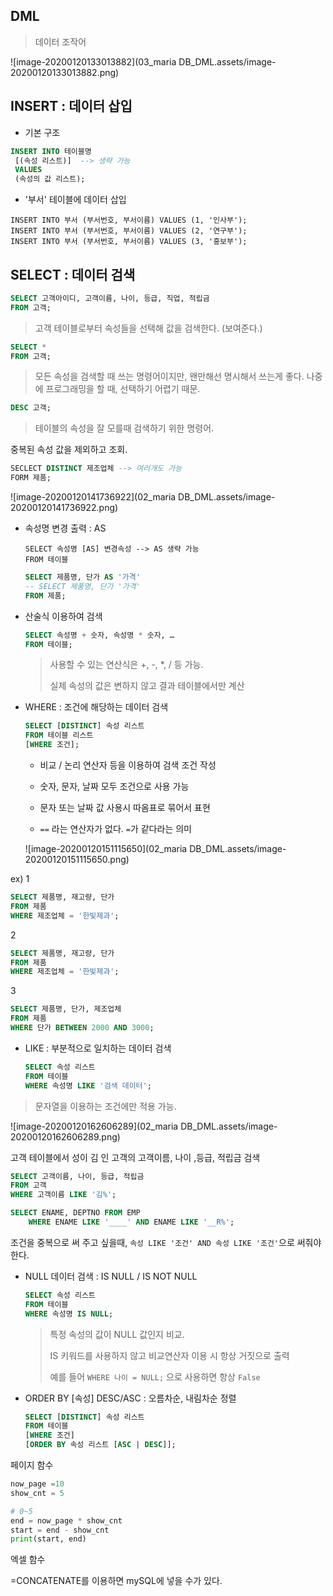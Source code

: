 ## DML

> 데이터 조작어



![image-20200120133013882](03_maria DB_DML.assets/image-20200120133013882.png)





## INSERT : 데이터 삽입

- 기본 구조

```SQL
INSERT INTO 테이블명
 [(속성 리스트)]  --> 생략 가능
 VALUES
 (속성의 값 리스트);
```



- '부서' 테이블에 데이터 삽입

```
INSERT INTO 부서 (부서번호, 부서이름) VALUES (1, '인사부');
INSERT INTO 부서 (부서번호, 부서이름) VALUES (2, '연구부');
INSERT INTO 부서 (부서번호, 부서이름) VALUES (3, '홍보부');
```









## SELECT : 데이터 검색

```SQL
SELECT 고객아이디, 고객이름, 나이, 등급, 직업, 적립금
FROM 고객;
```

> 고객 테이블로부터 속성들을 선택해 값을 검색한다. (보여준다.)



```sql
SELECT *
FROM 고객;
```

> 모든 속성을 검색할 때 쓰는 명령어이지만, 왠만해선 명시해서 쓰는게 좋다. 나중에 프로그래밍을 할 때, 선택하기 어렵기 때문.



```sql
DESC 고객;
```

> 테이블의 속성을 잘 모를때 검색하기 위한 명령어.



중복된 속성 값을 제외하고 조회.

```sql
SECLECT DISTINCT 제조업체 --> 여러개도 가능
FORM 제품;
```

![image-20200120141736922](02_maria DB_DML.assets/image-20200120141736922.png)





- 속성명 변경 출력 : AS

  ```
  SELECT 속성명 [AS] 변경속성 --> AS 생략 가능 
  FROM 테이블
  ```

  ```SQL
  SELECT 제품명, 단가 AS '가격'
  -- SELECT 제품명, 단가 '가격'
  FROM 제품;
  ```

- 산술식 이용하여 검색

  ```SQL
  SELECT 속성명 + 숫자, 속성명 * 숫자, …
  FROM 테이블;
  ```

  > 사용할 수 있는 연산식은 +, -, *, / 등 가능. 
  >
  > 실제 속성의 값은 변하지 않고 결과 테이블에서만 계산

  

- WHERE : 조건에 해당하는 데이터 검색

  ```sql
  SELECT [DISTINCT] 속성 리스트
  FROM 테이블 리스트
  [WHERE 조건];
  ```
  
  - 비교 / 논리 연산자 등을 이용하여 검색 조건 작성
  
  - 숫자, 문자, 날짜 모두 조건으로 사용 가능
  
  - 문자 또는 날짜 값 사용시 따옴표로 묶어서 표현
  
  - `==` 라는 연산자가 없다. `=`가 같다라는 의미
  
    
  
  ![image-20200120151115650](02_maria DB_DML.assets/image-20200120151115650.png)



ex) 1

```sql
SELECT 제품명, 재고량, 단가
FROM 제품
WHERE 제조업체 = '한빛제과';
```

2

```sql
SELECT 제품명, 재고량, 단가
FROM 제품
WHERE 제조업체 = '한빛제과';
```

3

```sql
SELECT 제품명, 단가, 제조업체
FROM 제품
WHERE 단가 BETWEEN 2000 AND 3000;
```



- LIKE : 부분적으로 일치하는 데이터 검색

  ```SQL
  SELECT 속성 리스트
  FROM 테이블
  WHERE 속성명 LIKE '검색 데이터';
  ```

> 문자열을 이용하는 조건에만 적용 가능.



![image-20200120162606289](02_maria DB_DML.assets/image-20200120162606289.png)

고객 테이블에서 성이 김 인 고객의 고객이름, 나이 ,등급, 적립금 검색

```SQL
SELECT 고객이름, 나이, 등급, 적립금
FROM 고객
WHERE 고객이름 LIKE '김%';
```



```SQL
SELECT ENAME, DEPTNO FROM EMP
	WHERE ENAME LIKE '____' AND ENAME LIKE '__R%';

```

조건을 중복으로 써 주고 싶을때, `속성 LIKE '조건' AND 속성 LIKE '조건'`으로 써줘야 한다.



- NULL 데이터 검색 : IS NULL / IS NOT NULL

  ```SQL
  SELECT 속성 리스트
  FROM 테이블
  WHERE 속성명 IS NULL;
  ```

  > 특정 속성의 값이 NULL 값인지 비교. 
  >
  > IS 키워드를 사용하지 않고 비교연산자 이용 시 항상 거짓으로 출력
  >
  > 예를 들어 `WHERE 나이 = NULL;` 으로 사용하면 항상 `False` 



- ORDER BY [속성] DESC/ASC : 오름차순, 내림차순 정렬

  ```SQL
  SELECT [DISTINCT] 속성 리스트
  FROM 테이블
  [WHERE 조건]
  [ORDER BY 속성 리스트 [ASC | DESC]];
  ```

  



페이지 함수

```python
now_page =10
show_cnt = 5

# 0~5
end = now_page * show_cnt
start = end - show_cnt
print(start, end)
```





엑셀 함수 

=CONCATENATE를 이용하면 mySQL에 넣을 수가 있다. 